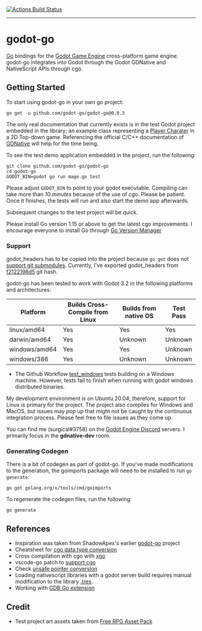 [![Actions Build Status](https://github.com/godot-go/godot-go/workflows/godot-go%20CI/badge.svg)](https://github.com/godot-go/godot-go/actions?query=workflow%3Agodot-go+branch%3Amaster)

---

# godot-go

[Go](https://golang.org/) bindings for the [Godot Game Engine](https://github.com/godotengine/godot) cross-platform game engine. godot-go integrates into Godot through the Godot GDNative and NativeScript APIs through cgo.


## Getting Started

To start using godot-go in your own go project:

    go get -u github.com/godot-go/godot-go@0.0.3

The only real documentation that currently exists is in the test Godot project embedded in the library; an example class representing a [Player Charater](test/pkg/gdnativetest/object_player_character.go) in a 2D Top-down game. Referencing the official C/C++ documentation of [GDNative](https://docs.godotengine.org/en/stable/tutorials/plugins/gdnative/gdnative-cpp-example.html) will help for the time being.

To see the test demo application embedded in the project, run the following:

    git clone github.com/godot-go/godot-go
    cd godot-go
    GODOT_BIN=godot go run mage.go test

Please adjust `GODOT_BIN` to point to your godot executable. Compiling can take more than *10 minutes* because of the use of cgo. Please be patient. Once it finishes, the tests will run and also start the demo app afterwards.

Subsequent changes to the test project will be quick.

Please install Go version 1.15 or above to get the latest cgo improvements. I encourage everyone to install Go through [Go Version Manager](https://github.com/moovweb/gvm)


### Support

godot_headers has to be copied into the project because `go get` does not [support git submodules](https://github.com/golang/go/issues/24094#issuecomment-377559768). Currently, I've exported godot_headers from [f2122198d5](https://github.com/godotengine/godot_headers/tree/f2122198d51f230d903f9585527248f6cf411494) git hash.

godot-go has been tested to work with Godot 3.2 in the following platforms and architectures:

| Platform      | Builds Cross-Compile from Linux | Builds from native OS | Test Pass |
| ------------- | ------------------------------- | --------------------- | --------- |
| linux/amd64   | Yes                             | Yes                   | Yes       |
| darwin/amd64  | Yes                             | Unknown               | Unknown   |
| windows/amd64 | Yes                             | Yes                   | Unknown   |
| windows/386   | Yes                             | Unknown               | Unknown   |

* The Github Workflow [test_windows](.github/workflows/test_windows.yaml) tests building on a Windows machine. However, tests fail to finish when running with godot windows distributed binaries.

My development environment is on Ubuntu 20.04; therefore, support for Linux is primary for the project. The project also compiles for Windows and MacOS, but issues may pop up that might not be caught by the continuous integration process. Please feel free to file issues as they come up.

You can find me (surgical#3758) on the [Godot Engine Discord](https://discord.gg/qZHMsDg) servers. I primarily focus in the **gdnative-dev** room.

### Generating Codegen

There is a bit of codegen as part of godot-go. If you've made modifications to the generation, the goimports package will need to be installed to run `go generate`:

    go get golang.org/x/tools/cmd/goimports

To regenerate the codegen files, run the following:

    go generate


## References

* Inspiration was taken from ShadowApex's earlier [godot-go](https://github.com/ShadowApex/godot-go) project
* Cheatsheet for [cgo data type conversion](https://gist.github.com/zchee/b9c99695463d8902cd33)
* Cross compilation with cgo with [xgo](https://github.com/karalabe/xgo)
* vscode-go patch to [support cgo](https://github.com/golang/go/issues/35721#issuecomment-568543991)
* Check [unsafe pointer conversion](https://blog.gopheracademy.com/advent-2019/safe-use-of-unsafe-pointer/)
* Loading nativescript libraries with a godot server build requires manual modification to the library [.tres](https://godotengine.org/qa/63890/how-to-open-gdnative-projects-with-headless-server-godot).
* Working with [GDB Go extension](https://nanxiao.me/en/the-tips-of-using-gdb-to-debug-golang-program/)


## Credit

* Test project art assets taken from [Free RPG Asset Pack](https://biloumaster.itch.io/free-rpg-asset)
